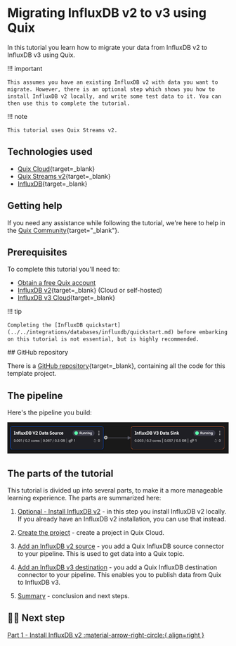 # Migrating InfluxDB v2 to v3 using Quix

In this tutorial you learn how to migrate your data from InfluxDB v2 to InfluxDB v3 using Quix.

!!! important

    This assumes you have an existing InfluxDB v2 with data you want to migrate. However, there is an optional step which shows you how to install InfluxDB v2 locally, and write some test data to it. You can then use this to complete the tutorial.

!!! note

    This tutorial uses Quix Streams v2.

## Technologies used

* [Quix Cloud](https://quix.io/){target=_blank}
* [Quix Streams v2](https://github.com/quixio/quix-streams){target=_blank}
* [InfluxDB](https://influxdata.com){target=_blank}

## Getting help

If you need any assistance while following the tutorial, we're here to help in the [Quix Community](https://quix.io/slack-invite){target="_blank"}.

## Prerequisites

To complete this tutorial you'll need to:

* [Obtain a free Quix account](https://portal.platform.quix.io/self-sign-up)
* [InfluxDB v2](https://www.influxdata.com/downloads/){target=_blank} (Cloud or self-hosted)
* [InfluxDB v3 Cloud](https://docs.influxdata.com/influxdb/cloud/sign-up/){target=_blank}

!!! tip

    Completing the [InfluxDB quickstart](../../integrations/databases/influxdb/quickstart.md) before embarking on this tutorial is not essential, but is highly recommended.

## GitHub repository

There is a [GitHub repository](https://github.com/quixio/template-influxv2-to-v3){target=_blank}, containing all the code for this template project.

## The pipeline

Here's the pipeline you build:

![InfluxDB migration pipeline](./images/influxdb-migration-pipeline.png)

## The parts of the tutorial

This tutorial is divided up into several parts, to make it a more manageable learning experience. The parts are summarized here:

1. [Optional - Install InfluxDB v2](./influxdb-v2-install.md) - in this step you install InfluxDB v2 locally. If you already have an InfluxDB v2 installation, you can use that instead.

2. [Create the project](./create-project.md) - create a project in Quix Cloud.

3. [Add an InfluxDB v2 source](./influxdb-source.md) - you add a Quix InfluxDB source connector to your pipeline. This is used to get data into a Quix topic.

4. [Add an InfluxDB v3 destination](./influxdb-destination.md) - you add a Quix InfluxDB destination connector to your pipeline. This enables you to publish data from Quix to InfluxDB v3.

5. [Summary](./summary.md) - conclusion and next steps.

## 🏃‍♀️ Next step

[Part 1 - Install InfluxDB v2 :material-arrow-right-circle:{ align=right }](./influxdb-v2-install.md)
